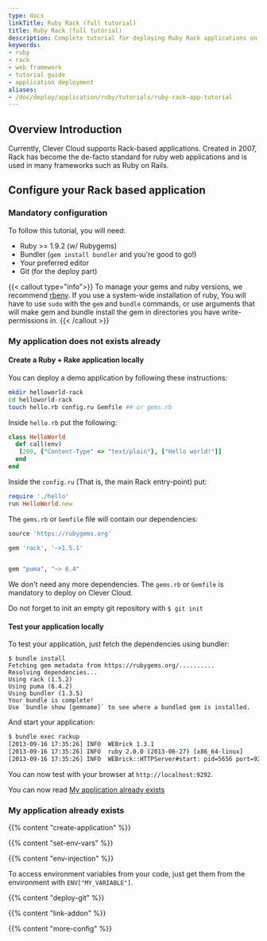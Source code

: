 ```yaml
---
type: docs
linkTitle: Ruby Rack (full tutorial)
title: Ruby Rack (full tutorial)
description: Complete tutorial for deploying Ruby Rack applications on Clever Cloud with configuration examples and deployment best practices
keywords:
- ruby
- rack
- web framework
- tutorial guide
- application deployment
aliases:
- /doc/deploy/application/ruby/tutorials/ruby-rack-app-tutorial
---
```


## Overview Introduction

Currently, Clever Cloud supports Rack-based applications.
Created in 2007, Rack has become the de-facto standard for ruby web applications and is used in many frameworks such as Ruby on Rails.

## Configure your Rack based application

### Mandatory configuration

To follow this tutorial, you will need:

* Ruby >= 1.9.2 (w/ Rubygems)
* Bundler (`gem install bundler` and you're good to go!)
* Your preferred editor
* Git (for the deploy part)

{{< callout type="info">}}
To manage your gems and ruby versions, we recommend [rbenv](https://github.com/sstephenson/rbenv). If you use a system-wide installation of ruby, You will have to use `sudo` with the `gem` and `bundle` commands, or use arguments that will make gem and bundle install the gem in directories you have write-permissions in.
{{< /callout >}}

### My application does not exists already

#### Create a Ruby + Rake application locally

You can deploy a demo application by following these instructions:

```bash
mkdir helloworld-rack
cd helloworld-rack
touch hello.rb config.ru Gemfile ## or gems.rb
```

Inside `hello.rb` put the following:

```ruby
class HelloWorld
  def call(env)
   [200, {"Content-Type" => "text/plain"}, ["Hello world!"]]
  end
end
```

Inside the `config.ru` (That is, the main Rack entry-point) put:

```ruby
require './hello'
run HelloWorld.new
```

The `gems.rb` or `Gemfile` file will contain our dependencies:

```ruby
source 'https://rubygems.org'

gem 'rack', '~>1.5.1'


gem "puma", "~> 6.4"
```

We don't need any more dependencies. The `gems.rb` or `Gemfile` is mandatory to deploy
on Clever Cloud.

Do not forget to init an empty git repository with `$ git init`

#### Test your application locally

To test your application, just fetch the dependencies using bundler:

```shell
$ bundle install
Fetching gem metadata from https://rubygems.org/..........
Resolving dependencies...
Using rack (1.5.2)
Using puma (6.4.2)
Using bundler (1.3.5)
Your bundle is complete!
Use `bundle show [gemname]` to see where a bundled gem is installed.
```

And start your application:

```bash
$ bundle exec rackup
[2013-09-16 17:35:26] INFO  WEBrick 1.3.1
[2013-09-16 17:35:26] INFO  ruby 2.0.0 (2013-06-27) [x86_64-linux]
[2013-09-16 17:35:26] INFO  WEBrick::HTTPServer#start: pid=5656 port=9292
```

You can now test with your browser at `http://localhost:9292`.

You can now read [My application already exists](#my-application-already-exists)

### My application already exists

{{% content "create-application" %}}

 {{% content "set-env-vars" %}}

 {{% content "env-injection" %}}

To access environment variables from your code, just get them from the environment with `ENV["MY_VARIABLE"]`.

 {{% content "deploy-git" %}}

 {{% content "link-addon" %}}

{{% content "more-config" %}}
